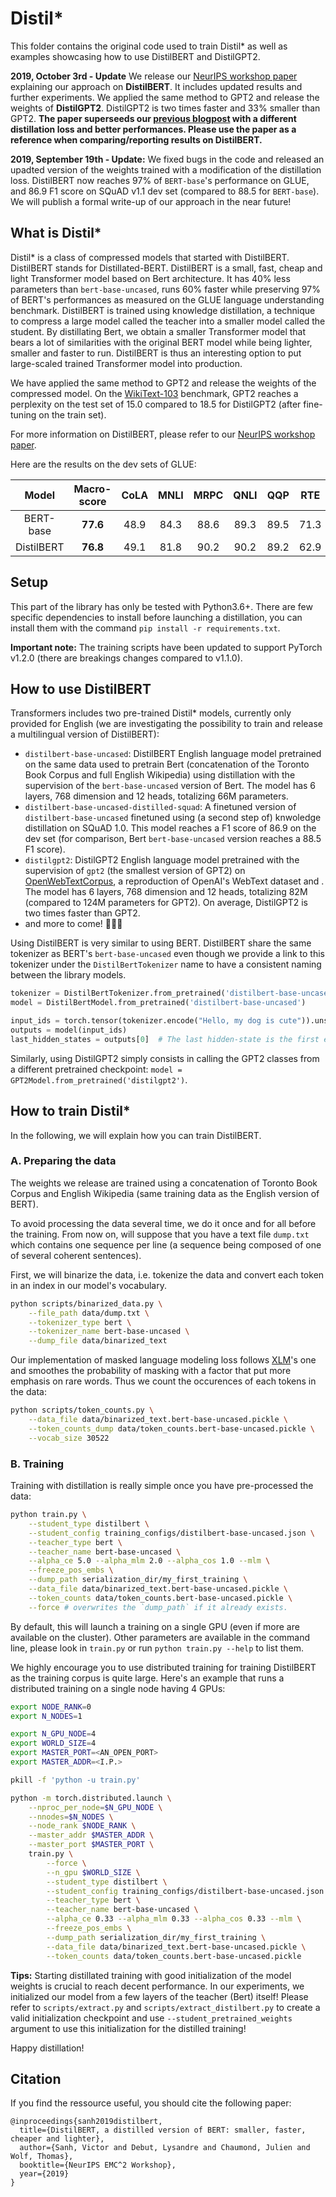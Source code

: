 # Distil*

This folder contains the original code used to train Distil* as well as examples showcasing how to use DistilBERT and DistilGPT2.

**2019, October 3rd - Update** We release our [NeurIPS workshop paper](https://arxiv.org/abs/1910.01108) explaining our approach on **DistilBERT**. It includes updated results and further experiments. We applied the same method to GPT2 and release the weights of **DistilGPT2**. DistilGPT2 is two times faster and 33% smaller than GPT2. **The paper superseeds our [previous blogpost](https://medium.com/huggingface/distilbert-8cf3380435b5) with a different distillation loss and better performances. Please use the paper as a reference when comparing/reporting results on DistilBERT.**

**2019, September 19th - Update:** We fixed bugs in the code and released an upadted version of the weights trained with a modification of the distillation loss. DistilBERT now reaches 97% of `BERT-base`'s performance on GLUE, and 86.9 F1 score on SQuAD v1.1 dev set (compared to 88.5 for `BERT-base`). We will publish a formal write-up of our approach in the near future!

## What is Distil*

Distil* is a class of compressed models that started with DistilBERT. DistilBERT stands for Distillated-BERT. DistilBERT is a small, fast, cheap and light Transformer model based on Bert architecture. It has 40% less parameters than `bert-base-uncased`, runs 60% faster while preserving 97% of BERT's performances as measured on the GLUE language understanding benchmark. DistilBERT is trained using knowledge distillation, a technique to compress a large model called the teacher into a smaller model called the student. By distillating Bert, we obtain a smaller Transformer model that bears a lot of similarities with the original BERT model while being lighter, smaller and faster to run. DistilBERT is thus an interesting option to put large-scaled trained Transformer model into production.

We have applied the same method to GPT2 and release the weights of the compressed model. On the [WikiText-103](https://blog.einstein.ai/the-wikitext-long-term-dependency-language-modeling-dataset/) benchmark, GPT2 reaches a perplexity on the test set of 15.0 compared to 18.5 for DistilGPT2 (after fine-tuning on the train set).

For more information on DistilBERT, please refer to our [NeurIPS workshop paper](https://arxiv.org/abs/1910.01108).

Here are the results on the dev sets of GLUE:

| Model      | Macro-score | CoLA | MNLI | MRPC | QNLI | QQP  | RTE  | SST-2| STS-B| WNLI |
| :---:      |    :---:    | :---:| :---:| :---:| :---:| :---:| :---:| :---:| :---:| :---:|
| BERT-base  |  **77.6**   | 48.9 | 84.3 | 88.6 | 89.3 | 89.5 | 71.3 | 91.7 | 91.2 | 43.7 |
| DistilBERT |  **76.8**   | 49.1 | 81.8 | 90.2 | 90.2 | 89.2 | 62.9 | 92.7 | 90.7 | 44.4 |

## Setup

This part of the library has only be tested with Python3.6+. There are few specific dependencies to install before launching a distillation, you can install them with the command `pip install -r requirements.txt`. 

**Important note:** The training scripts have been updated to support PyTorch v1.2.0 (there are breakings changes compared to v1.1.0).

## How to use DistilBERT

Transformers includes two pre-trained Distil* models, currently only provided for English (we are investigating the possibility to train and release a multilingual version of DistilBERT):

- `distilbert-base-uncased`: DistilBERT English language model pretrained on the same data used to pretrain Bert (concatenation of the Toronto Book Corpus and full English Wikipedia) using distillation with the supervision of the `bert-base-uncased` version of Bert. The model has 6 layers, 768 dimension and 12 heads, totalizing 66M parameters.
- `distilbert-base-uncased-distilled-squad`: A finetuned version of `distilbert-base-uncased` finetuned using (a second step of) knwoledge distillation on SQuAD 1.0. This model reaches a F1 score of 86.9 on the dev set (for comparison, Bert `bert-base-uncased` version reaches a 88.5 F1 score).
- `distilgpt2`: DistilGPT2 English language model pretrained with the supervision of `gpt2` (the smallest version of GPT2) on [OpenWebTextCorpus](https://skylion007.github.io/OpenWebTextCorpus/), a reproduction of OpenAI's WebText dataset and . The model has 6 layers, 768 dimension and 12 heads, totalizing 82M (compared to 124M parameters for GPT2). On average, DistilGPT2 is two times faster than GPT2.
- and more to come! 🤗🤗🤗

Using DistilBERT is very similar to using BERT. DistilBERT share the same tokenizer as BERT's `bert-base-uncased` even though we provide a link to this tokenizer under the `DistilBertTokenizer` name to have a consistent naming between the library models.

```python
tokenizer = DistilBertTokenizer.from_pretrained('distilbert-base-uncased')
model = DistilBertModel.from_pretrained('distilbert-base-uncased')

input_ids = torch.tensor(tokenizer.encode("Hello, my dog is cute")).unsqueeze(0)
outputs = model(input_ids)
last_hidden_states = outputs[0]  # The last hidden-state is the first element of the output tuple
```

Similarly, using DistilGPT2 simply consists in calling the GPT2 classes from a different pretrained checkpoint: `model = GPT2Model.from_pretrained('distilgpt2')`.

## How to train Distil*

In the following, we will explain how you can train DistilBERT.

### A. Preparing the data

The weights we release are trained using a concatenation of Toronto Book Corpus and English Wikipedia (same training data as the English version of BERT).

To avoid processing the data several time, we do it once and for all before the training. From now on, will suppose that you have a text file `dump.txt` which contains one sequence per line (a sequence being composed of one of several coherent sentences).

First, we will binarize the data, i.e. tokenize the data and convert each token in an index in our model's vocabulary.

```bash
python scripts/binarized_data.py \
    --file_path data/dump.txt \
    --tokenizer_type bert \
    --tokenizer_name bert-base-uncased \
    --dump_file data/binarized_text
```

Our implementation of masked language modeling loss follows [XLM](https://github.com/facebookresearch/XLM)'s one and smoothes the probability of masking with a factor that put more emphasis on rare words. Thus we count the occurences of each tokens in the data:

```bash
python scripts/token_counts.py \
    --data_file data/binarized_text.bert-base-uncased.pickle \
    --token_counts_dump data/token_counts.bert-base-uncased.pickle \
    --vocab_size 30522
```

### B. Training

Training with distillation is really simple once you have pre-processed the data:

```bash
python train.py \
    --student_type distilbert \
    --student_config training_configs/distilbert-base-uncased.json \
    --teacher_type bert \
    --teacher_name bert-base-uncased \
    --alpha_ce 5.0 --alpha_mlm 2.0 --alpha_cos 1.0 --mlm \
    --freeze_pos_embs \
    --dump_path serialization_dir/my_first_training \
    --data_file data/binarized_text.bert-base-uncased.pickle \
    --token_counts data/token_counts.bert-base-uncased.pickle \
    --force # overwrites the `dump_path` if it already exists.
```

By default, this will launch a training on a single GPU (even if more are available on the cluster). Other parameters are available in the command line, please look in `train.py` or run `python train.py --help` to list them.

We highly encourage you to use distributed training for training DistilBERT as the training corpus is quite large. Here's an example that runs a distributed training on a single node having 4 GPUs:

```bash
export NODE_RANK=0
export N_NODES=1

export N_GPU_NODE=4
export WORLD_SIZE=4
export MASTER_PORT=<AN_OPEN_PORT>
export MASTER_ADDR=<I.P.>

pkill -f 'python -u train.py'

python -m torch.distributed.launch \
    --nproc_per_node=$N_GPU_NODE \
    --nnodes=$N_NODES \
    --node_rank $NODE_RANK \
    --master_addr $MASTER_ADDR \
    --master_port $MASTER_PORT \
    train.py \
        --force \
        --n_gpu $WORLD_SIZE \
        --student_type distilbert \
        --student_config training_configs/distilbert-base-uncased.json \
        --teacher_type bert \
        --teacher_name bert-base-uncased \
        --alpha_ce 0.33 --alpha_mlm 0.33 --alpha_cos 0.33 --mlm \
        --freeze_pos_embs \
        --dump_path serialization_dir/my_first_training \
        --data_file data/binarized_text.bert-base-uncased.pickle \
        --token_counts data/token_counts.bert-base-uncased.pickle
```

**Tips:** Starting distillated training with good initialization of the model weights is crucial to reach decent performance. In our experiments, we initialized our model from a few layers of the teacher (Bert) itself! Please refer to `scripts/extract.py` and `scripts/extract_distilbert.py` to create a valid initialization checkpoint and use `--student_pretrained_weights` argument to use this initialization for the distilled training!

Happy distillation!

## Citation

If you find the ressource useful, you should cite the following paper:

```
@inproceedings{sanh2019distilbert,
  title={DistilBERT, a distilled version of BERT: smaller, faster, cheaper and lighter},
  author={Sanh, Victor and Debut, Lysandre and Chaumond, Julien and Wolf, Thomas},
  booktitle={NeurIPS EMC^2 Workshop},
  year={2019}
}
```